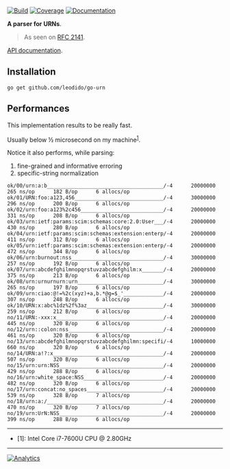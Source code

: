 [![Build](https://img.shields.io/travis/leodido/go-urn/master.svg?style=for-the-badge)](https://travis-ci.org/leodido/go-urn) [![Coverage](https://img.shields.io/codecov/c/github/leodido/go-urn.svg?style=for-the-badge)](https://codecov.io/gh/leodido/go-urn) [![Documentation](https://img.shields.io/badge/godoc-reference-blue.svg?style=for-the-badge)](https://godoc.org/github.com/leodido/go-urn)

**A parser for URNs**.

> As seen on [RFC 2141](https://tools.ietf.org/html/rfc2141#ref-1).

[API documentation](https://godoc.org/github.com/leodido/go-urn).

## Installation

```
go get github.com/leodido/go-urn
```

## Performances

This implementation results to be really fast.

Usually below ½ microsecond on my machine<sup>[1](#mymachine)</sup>.

Notice it also performs, while parsing:

1. fine-grained and informative erroring
2. specific-string normalization

```
ok/00/urn:a:b______________________________________/-4      20000000      265 ns/op      182 B/op      6 allocs/op
ok/01/URN:foo:a123,456_____________________________/-4      30000000      296 ns/op      200 B/op      6 allocs/op
ok/02/urn:foo:a123%2c456___________________________/-4      20000000      331 ns/op      208 B/op      6 allocs/op
ok/03/urn:ietf:params:scim:schemas:core:2.0:User___/-4      20000000      430 ns/op      280 B/op      6 allocs/op
ok/04/urn:ietf:params:scim:schemas:extension:enterp/-4      20000000      411 ns/op      312 B/op      6 allocs/op
ok/05/urn:ietf:params:scim:schemas:extension:enterp/-4      20000000      472 ns/op      344 B/op      6 allocs/op
ok/06/urn:burnout:nss______________________________/-4      30000000      257 ns/op      192 B/op      6 allocs/op
ok/07/urn:abcdefghilmnopqrstuvzabcdefghilm:x_______/-4      20000000      375 ns/op      213 B/op      6 allocs/op
ok/08/urn:urnurnurn:urn____________________________/-4      30000000      265 ns/op      197 B/op      6 allocs/op
ok/09/urn:ciao:@!=%2c(xyz)+a,b.*@g=$_'_____________/-4      20000000      307 ns/op      248 B/op      6 allocs/op
ok/10/URN:x:abc%1dz%2f%3az_________________________/-4      30000000      259 ns/op      212 B/op      6 allocs/op
no/11/URN:-xxx:x___________________________________/-4      20000000      445 ns/op      320 B/op      6 allocs/op
no/12/urn::colon:nss_______________________________/-4      20000000      461 ns/op      320 B/op      6 allocs/op
no/13/urn:abcdefghilmnopqrstuvzabcdefghilmn:specifi/-4      10000000      660 ns/op      320 B/op      6 allocs/op
no/14/URN:a!?:x____________________________________/-4      20000000      507 ns/op      320 B/op      6 allocs/op
no/15/urn:urn:NSS__________________________________/-4      20000000      429 ns/op      288 B/op      6 allocs/op
no/16/urn:white_space:NSS__________________________/-4      20000000      482 ns/op      320 B/op      6 allocs/op
no/17/urn:concat:no_spaces_________________________/-4      20000000      539 ns/op      328 B/op      7 allocs/op
no/18/urn:a:/______________________________________/-4      20000000      470 ns/op      320 B/op      7 allocs/op
no/19/urn:UrN:NSS__________________________________/-4      20000000      399 ns/op      288 B/op      6 allocs/op
```

---

* <a name="mymachine">[1]</a>: Intel Core i7-7600U CPU @ 2.80GHz

---

[![Analytics](https://ga-beacon.appspot.com/UA-49657176-1/go-urn?flat)](https://github.com/igrigorik/ga-beacon)
